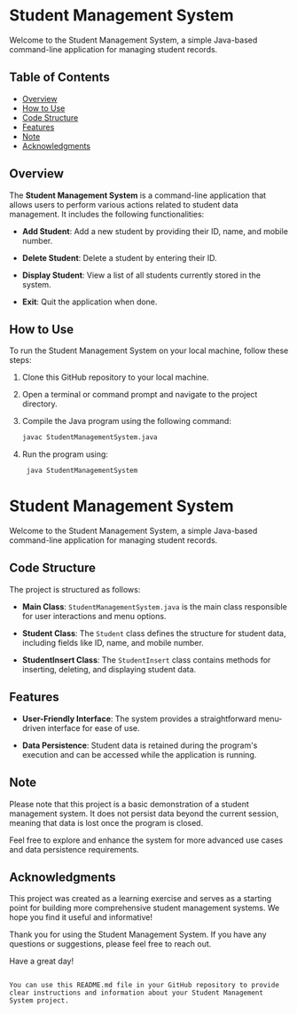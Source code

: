 
# Student Management System

Welcome to the Student Management System, a simple Java-based command-line application for managing student records.

## Table of Contents
- [Overview](#overview)
- [How to Use](#how-to-use)
- [Code Structure](#code-structure)
- [Features](#features)
- [Note](#note)
- [Acknowledgments](#acknowledgments)

## Overview

The **Student Management System** is a command-line application that allows users to perform various actions related to student data management. It includes the following functionalities:

- **Add Student**: Add a new student by providing their ID, name, and mobile number.

- **Delete Student**: Delete a student by entering their ID.

- **Display Student**: View a list of all students currently stored in the system.

- **Exit**: Quit the application when done.

## How to Use

To run the Student Management System on your local machine, follow these steps:

1. Clone this GitHub repository to your local machine.

2. Open a terminal or command prompt and navigate to the project directory.

3. Compile the Java program using the following command:

   ```bash
   javac StudentManagementSystem.java
4. Run the program using:

   ```bash
    java StudentManagementSystem

# Student Management System

Welcome to the Student Management System, a simple Java-based command-line application for managing student records.

## Code Structure

The project is structured as follows:

- **Main Class**: `StudentManagementSystem.java` is the main class responsible for user interactions and menu options.

- **Student Class**: The `Student` class defines the structure for student data, including fields like ID, name, and mobile number.

- **StudentInsert Class**: The `StudentInsert` class contains methods for inserting, deleting, and displaying student data.

## Features

- **User-Friendly Interface**: The system provides a straightforward menu-driven interface for ease of use.

- **Data Persistence**: Student data is retained during the program's execution and can be accessed while the application is running.

## Note

Please note that this project is a basic demonstration of a student management system. It does not persist data beyond the current session, meaning that data is lost once the program is closed.

Feel free to explore and enhance the system for more advanced use cases and data persistence requirements.

## Acknowledgments

This project was created as a learning exercise and serves as a starting point for building more comprehensive student management systems. We hope you find it useful and informative!

Thank you for using the Student Management System. If you have any questions or suggestions, please feel free to reach out.

Have a great day!

```

You can use this README.md file in your GitHub repository to provide clear instructions and information about your Student Management System project.
```